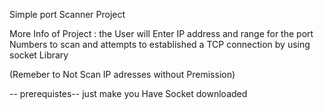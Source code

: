 Simple port Scanner Project 

More Info of Project : 
the User will Enter IP address and range for the port Numbers to scan and attempts to established a TCP connection by using socket Library

(Remeber to Not Scan IP adresses without Premission)

-- prerequistes--
just make you Have Socket downloaded 
